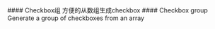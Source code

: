 <cn>
#### Checkbox组
方便的从数组生成checkbox
</cn>

<us>
#### Checkbox group
Generate a group of checkboxes from an array
</us>
